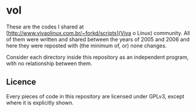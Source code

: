 # vol
These are the codes I shared at [http://www.vivaolinux.com.br/~forkd/scripts](Viva o Linux) community.  All of them were written and shared between the years of 2005 and 2006 and here they were reposted with (the minimum of, or) none changes.

Consider each directory inside this repository as an independent program, with no relationship between them.


## Licence
Every pieces of code in this repository are licensed under GPLv3, except where it is explicitly shown.


